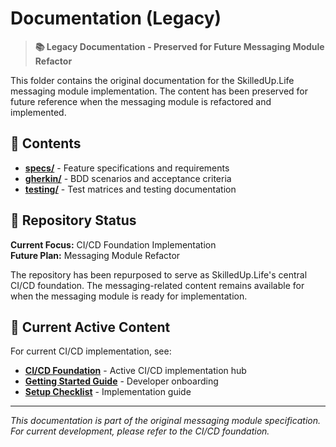 # Documentation (Legacy)

> **📚 Legacy Documentation - Preserved for Future Messaging Module Refactor**

This folder contains the original documentation for the SkilledUp.Life messaging module implementation. The content has been preserved for future reference when the messaging module is refactored and implemented.

## 📁 Contents

- **[specs/](specs/)** - Feature specifications and requirements
- **[gherkin/](gherkin/)** - BDD scenarios and acceptance criteria
- **[testing/](testing/)** - Test matrices and testing documentation

## 🔄 Repository Status

**Current Focus:** CI/CD Foundation Implementation  
**Future Plan:** Messaging Module Refactor

The repository has been repurposed to serve as SkilledUp.Life's central CI/CD foundation. The messaging-related content remains available for when the messaging module is ready for implementation.

## 🚀 Current Active Content

For current CI/CD implementation, see:

- **[CI/CD Foundation](../ci-foundation/)** - Active CI/CD implementation hub
- **[Getting Started Guide](../ci-foundation/getting-started-ci.md)** - Developer onboarding
- **[Setup Checklist](../ci-foundation/ci-setup-checklist.md)** - Implementation guide

---

_This documentation is part of the original messaging module specification. For current development, please refer to the CI/CD foundation._
